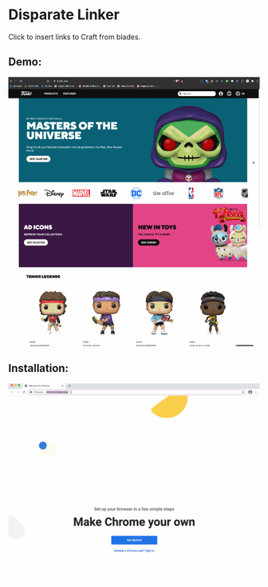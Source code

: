 # Disparate Linker

Click to insert links to Craft from blades.

## Demo:

![Demo](dotcom_to_craft_extension.gif)

## Installation:

![Installation](install_dotcom_to_craft_extension.gif)
